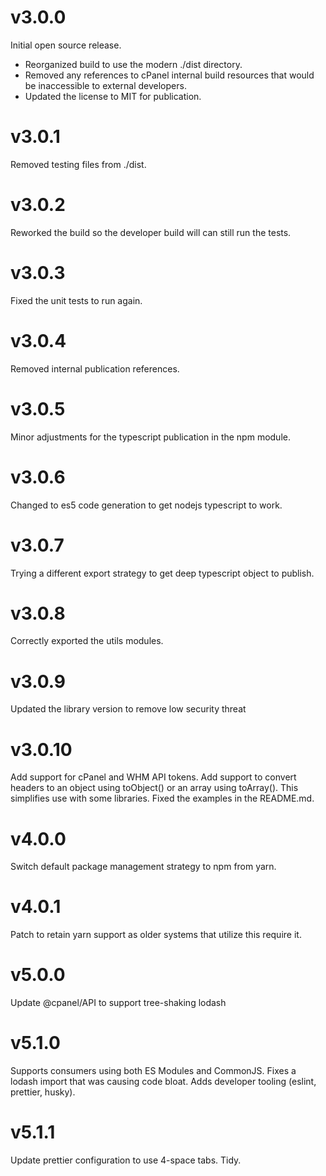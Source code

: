 # v3.0.0

Initial open source release.

* Reorganized build to use the modern ./dist directory.
* Removed any references to cPanel internal build resources that would be inaccessible to external developers.
* Updated the license to MIT for publication.

# v3.0.1

Removed testing files from ./dist.

# v3.0.2

Reworked the build so the developer build will can still run the tests.

# v3.0.3

Fixed the unit tests to run again.

# v3.0.4

Removed internal publication references.

# v3.0.5

Minor adjustments for the typescript publication in the npm module.

# v3.0.6

Changed to es5 code generation to get nodejs typescript to work.

# v3.0.7

Trying a different export strategy to get deep typescript object to publish.

# v3.0.8

Correctly exported the utils modules.

# v3.0.9

Updated the library version to remove low security threat

# v3.0.10

Add support for cPanel and WHM API tokens.
Add support to convert headers to an object using toObject() or an array using toArray(). This simplifies use with some libraries.
Fixed the examples in the README.md.

# v4.0.0

Switch default package management strategy to npm from yarn.

# v4.0.1

Patch to retain yarn support as older systems that utilize this require it.

# v5.0.0

Update @cpanel/API to support tree-shaking lodash

# v5.1.0

Supports consumers using both ES Modules and CommonJS.
Fixes a lodash import that was causing code bloat.
Adds developer tooling (eslint, prettier, husky).

# v5.1.1

Update prettier configuration to use 4-space tabs. Tidy.